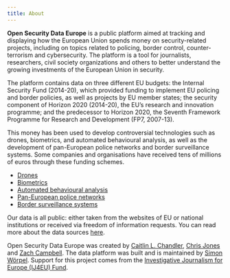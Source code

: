 ```yaml
---
title: About
---
```


**Open Security Data Europe** is a public platform aimed at tracking and
displaying how the European Union spends money on security-related projects,
including on topics related to  policing, border control, counter-terrorism and
cybersecurity. The platform is a tool for journalists, researchers, civil
society organizations and others to better understand the growing investments
of the European Union in security.

The platform contains data on three different EU budgets: the Internal Security
Fund (2014-20), which provided funding to implement EU policing and border
policies, as well as projects by EU member states; the security component of
Horizon 2020 (2014-20), the EU’s research and innovation programme; and the
predecessor to Horizon 2020, the Seventh Framework Programme for Research and
Development (FP7, 2007-13).

This money has been used to develop controversial technologies such as drones,
biometrics, and automated behavioural analysis, as well as the development of
pan-European police networks and border surveillance systems. Some companies
and organisations have received tens of millions of euros through these funding
schemes.

- [Drones](/projects/BorderUAS-Semi-autonomous-border-surveillance-platform-combining-next-generation-unmanned-aerial-veh--168)
- [Biometrics](/projects/PROTECT-Pervasive-and-UseR-Focused-BiomeTrics-BordEr-ProjeCT)
- [Automated behavioural analysis](/projects/P-REACT-Petty-cRiminality-diminution-through-sEarch-and-Analysis-in-multi-source-video-Capturing-and--121)
- [Pan-European police networks](/projects/ILEAnet-Innovation-by-Law-Enforcement-Agencies-networking)
- [Border surveillance systems](/projects/EUROSUR-II-enhanced-operational-capability)

Our data is all public: either taken from the websites of EU or national
institutions or received via freedom of information requests. You can read more
about the data sources [here](/data).

Open Security Data Europe was created by
[Caitlin L.  Chandler](http://www.caitlinlchandler.com/),
[Chris Jones](https://cjwords.net/)
and [Zach Campbell](https://zachcampbell.net/).
The data platform was built and is maintained by
[Simon Wörpel](https://medienrevolte.de). Support for this project comes from the
[Investigative Journalism for Europe (IJ4EU) Fund](https://www.investigativejournalismforeu.net/).

